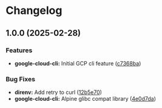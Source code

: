 # Changelog

## 1.0.0 (2025-02-28)


### Features

* **google-cloud-cli:** Initial GCP cli feature ([c7368ba](https://github.com/memes/devcontainers-features/commit/c7368ba05bfcae455e724c67832ec928ac4e1029))


### Bug Fixes

* **direnv:** Add retry to curl ([12b5e70](https://github.com/memes/devcontainers-features/commit/12b5e70edcab7e3a3df949226471e075d0a556b0))
* **google-cloud-cli:** Alpine glibc compat library ([4e0d7da](https://github.com/memes/devcontainers-features/commit/4e0d7dae151a3f2f084c6a05949ab54e412a48b2))
